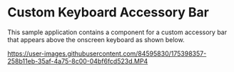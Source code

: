 # Custom Keyboard Accessory Bar

This sample application contains a component for a custom accessory bar that appears above the onscreen keyboard as shown below.

https://user-images.githubusercontent.com/84595830/175398357-258b11eb-35af-4a75-8c00-04bf6fcd523d.MP4

